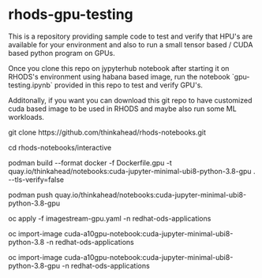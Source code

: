 # rhods-gpu-testing
<p>This is a repository providing sample code to test and verify that HPU's are available for your environment and also to run a small tensor based / CUDA based python program on GPUs.</p>
<p>Once you clone this repo on jypyterhub notebook after starting it on RHODS's environment using habana based image, run the notebook `gpu-testing.ipynb` provided in this repo to test and verify GPU's.</p>


<p>Additonally, if you want you can download this git repo to have customized cuda based image to be used in RHODS and maybe also run some ML workloads.</p>
<p>git clone https://github.com/thinkahead/rhods-notebooks.git</p>
<p>cd rhods-notebooks/interactive</p>

<p>podman build --format docker -f Dockerfile.gpu -t quay.io/thinkahead/notebooks:cuda-jupyter-minimal-ubi8-python-3.8-gpu . --tls-verify=false</p>
<p>podman push quay.io/thinkahead/notebooks:cuda-jupyter-minimal-ubi8-python-3.8-gpu</p>

<p>oc apply -f imagestream-gpu.yaml -n redhat-ods-applications</p>
<p>oc import-image cuda-a10gpu-notebook:cuda-jupyter-minimal-ubi8-python-3.8 -n redhat-ods-applications</p>
<p>oc import-image cuda-a10gpu-notebook:cuda-jupyter-minimal-ubi8-python-3.8-gpu -n redhat-ods-applications</p>
